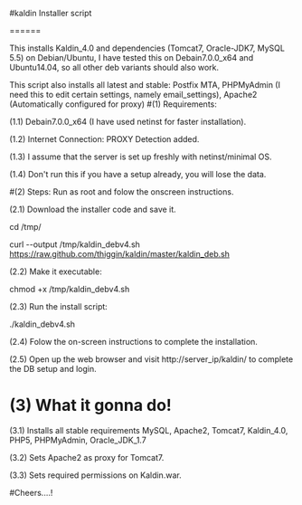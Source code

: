 #kaldin Installer script

======

This installs Kaldin_4.0 and dependencies (Tomcat7, Oracle-JDK7, MySQL 5.5) on Debian/Ubuntu, I have tested this on Debain7.0.0_x64 and Ubuntu14.04, so all other deb variants should also work.

This script also installs all latest and stable: Postfix MTA, PHPMyAdmin (I need this to edit certain settings, namely email_settings), Apache2 (Automatically configured for proxy)
#(1) Requirements:

(1.1) Debain7.0.0_x64 (I have used netinst for faster installation).

(1.2) Internet Connection: PROXY Detection added.

(1.3) I assume that the server is set up freshly with netinst/minimal OS.

(1.4) Don't run this if you have a setup already, you will lose the data.

#(2) Steps: Run as root and folow the onscreen instructions.

(2.1) Download the installer code and save it.

cd /tmp/

curl --output /tmp/kaldin_debv4.sh https://raw.github.com/thiggin/kaldin/master/kaldin_deb.sh

(2.2) Make it executable:

chmod +x /tmp/kaldin_debv4.sh

(2.3) Run the install script: 

./kaldin_debv4.sh

(2.4) Folow the on-screen instructions to complete the installation.

(2.5) Open up the web browser and visit http://server_ip/kaldin/ to complete the DB setup and login.

# (3) What it gonna do!

(3.1) Installs all stable requirements MySQL, Apache2, Tomcat7, Kaldin_4.0, PHP5, PHPMyAdmin, Oracle_JDK_1.7

(3.2) Sets Apache2 as proxy for Tomcat7.

(3.3) Sets required permissions on Kaldin.war.

#Cheers....!
